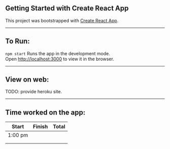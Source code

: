 ## Getting Started with Create React App

This project was bootstrapped with [Create React App](https://github.com/facebook/create-react-app).

<hr />

## To Run:

`npm start` Runs the app in the development mode.\
Open [http://localhost:3000](http://localhost:3000) to view it in the browser.

<hr />

## View on web:

TODO: provide heroku site.

<hr />

## Time worked on the app:

| Start   | Finish | Total |
| ------- | :----: | ----: |
| 1:00 pm |        |       |
|         |        |       |
|         |        |       |
